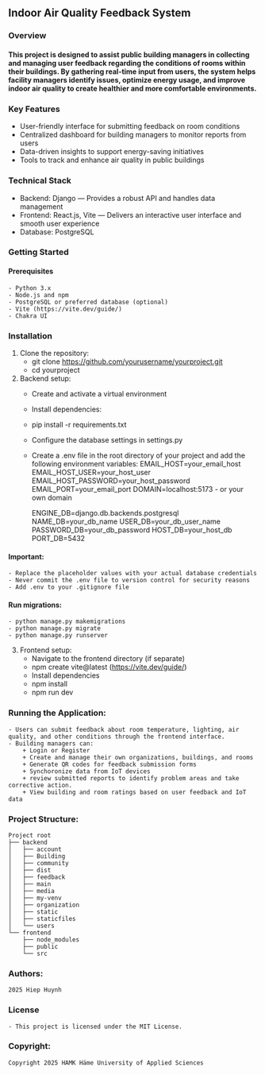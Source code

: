 ## Indoor Air Quality Feedback System
### Overview
#### This project is designed to assist public building managers in collecting and managing user feedback regarding the conditions of rooms within their buildings. By gathering real-time input from users, the system helps facility managers identify issues, optimize energy usage, and improve indoor air quality to create healthier and more comfortable environments.
### Key Features
- User-friendly interface for submitting feedback on room conditions
- Centralized dashboard for building managers to monitor reports from users
- Data-driven insights to support energy-saving initiatives
- Tools to track and enhance air quality in public buildings
### Technical Stack
- Backend: Django — Provides a robust API and handles data management
- Frontend: React.js, Vite — Delivers an interactive user interface and smooth user experience
- Database: PostgreSQL
### Getting Started
#### Prerequisites
    - Python 3.x
    - Node.js and npm
    - PostgreSQL or preferred database (optional)
    - Vite (https://vite.dev/guide/)
    - Chakra UI
### Installation
1. Clone the repository:
    - git clone https://github.com/yourusername/yourproject.git
    - cd yourproject
2. Backend setup:
    - Create and activate a virtual environment
    - Install dependencies:
    - pip install -r requirements.txt
    - Configure the database settings in settings.py
    - Create a .env file in the root directory of your project and add the following environment variables:
        EMAIL_HOST=your_email_host
        EMAIL_HOST_USER=your_host_user
        EMAIL_HOST_PASSWORD=your_host_password
        EMAIL_PORT=your_email_port
        DOMAIN=localhost:5173 - or your own domain

        ENGINE_DB=django.db.backends.postgresql
        NAME_DB=your_db_name
        USER_DB=your_db_user_name
        PASSWORD_DB=your_db_password
        HOST_DB=your_host_db
        PORT_DB=5432
#### Important:
    - Replace the placeholder values with your actual database credentials
    - Never commit the .env file to version control for security reasons
    - Add .env to your .gitignore file
#### Run migrations:
    - python manage.py makemigrations
    - python manage.py migrate
    - python manage.py runserver
3. Frontend setup:
    - Navigate to the frontend directory (if separate)
    - npm create vite@latest (https://vite.dev/guide/)
    - Install dependencies
    - npm install
    - npm run dev
### Running the Application:
    - Users can submit feedback about room temperature, lighting, air quality, and other conditions through the frontend interface.
    - Building managers can:
        + Login or Register
        + Create and manage their own organizations, buildings, and rooms
        + Generate QR codes for feedback submission forms
        + Synchoronize data from IoT devices
        + review submitted reports to identify problem areas and take corrective action.
        + View building and room ratings based on user feedback and IoT data
### Project Structure:
    Project root
    ├── backend
    │   ├── account
    │   ├── Building
    │   ├── community
    │   ├── dist
    │   ├── feedback
    │   ├── main
    │   ├── media
    │   ├── my-venv
    │   ├── organization
    │   ├── static
    │   ├── staticfiles
    │   └── users
    └── frontend
        ├── node_modules
        ├── public
        └── src
### Authors:
    2025 Hiep Huynh
### License
    - This project is licensed under the MIT License.
### Copyright:
    Copyright 2025 HAMK Häme University of Applied Sciences
